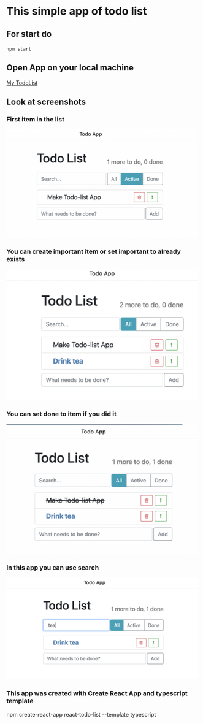# This simple app of todo list

## For start do
`npm start`

## Open App on your local machine
[My TodoList](http://localhost:3000/)

## Look at screenshots

### First item in the list 

<img src="https://github.com/zolotova-elena/todo-list/blob/master/public/assets/app/active_item.png" width="500px"/>

### You can create important item or set important to already exists

<img src="https://github.com/zolotova-elena/todo-list/blob/master/public/assets/app/important_item.png" width="500px"/>

### You can set done to item if you did it 

<img src="https://github.com/zolotova-elena/todo-list/blob/master/public/assets/app/done_item.png" width="500px"/>

### In this app you can use search 

<img src="https://github.com/zolotova-elena/todo-list/blob/master/public/assets/app/search.png" width="500px"/>

### This app was created with Create React App and typescript template

npm create-react-app react-todo-list --template typescript